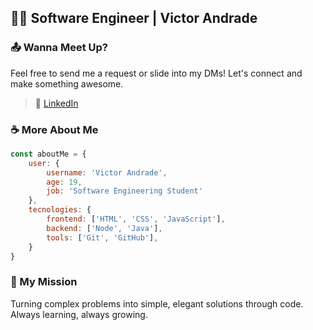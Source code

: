 ## 👨‍💻 Software Engineer | Victor Andrade

### 📤 Wanna Meet Up?

Feel free to send me a request or slide into my DMs! Let's connect and make something awesome.

> 💼 [LinkedIn](https://linkedin.com/in/victoandrad)

### ☕ More About Me

```javascript
const aboutMe = {
    user: {
        username: 'Victor Andrade',
        age: 19,
        job: 'Software Engineering Student'
    },
    tecnologies: {
        frontend: ['HTML', 'CSS', 'JavaScript'],
        backend: ['Node', 'Java'],
        tools: ['Git', 'GitHub'],
    }
}
```

### 🌟 My Mission

Turning complex problems into simple, elegant solutions through code. Always learning, always growing.

